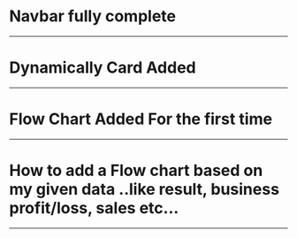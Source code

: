 # Navbar fully complete
____________________________________
# Dynamically Card Added
____________________________________
# Flow Chart Added For the first time
_________________________________
# How to add a Flow chart based on my given data ..like result, business profit/loss, sales etc...
_________________________________

